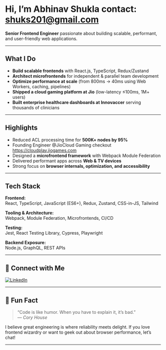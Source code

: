 #  Hi, I’m Abhinav Shukla contact: shuks201@gmail.com 

**Senior Frontend Engineer** passionate about building scalable, performant, and user-friendly web applications.


---

##  What I Do

-  **Build scalable frontends** with React.js, TypeScript, Redux/Zustand
-  **Architect microfrontends** for independent & parallel team development
-  **Optimize performance at scale** (from 800ms → 40ms using Web Workers, caching, pipelines)
-  **Shipped a cloud gaming platform at Jio** (low-latency ≤100ms, 1M+ users)
-  **Built enterprise healthcare dashboards at Innovaccer** serving thousands of clinicians

---

##  Highlights

-  Reduced ACL processing time for **500K+ nodes by 95%**
-  Founding Engineer @JioCloud Gaming checkout https://cloudplay.jiogames.com
-  Designed a **microfrontend framework** with Webpack Module Federation
-  Delivered performant apps across **Web & TV devices**
-  Strong focus on **browser internals, optimization, and accessibility**

---

##  Tech Stack

**Frontend:**  
React, TypeScript, JavaScript (ES6+), Redux, Zustand, CSS-in-JS, Tailwind

**Tooling & Architecture:**  
Webpack, Module Federation, Microfrontends, CI/CD

**Testing:**  
Jest, React Testing Library, Cypress, Playwright

**Backend Exposure:**  
Node.js, GraphQL, REST APIs

---

## 🤝 Connect with Me

[![LinkedIn](https://img.shields.io/badge/LinkedIn-Abhinav%20Shukla-blue?logo=linkedin&style=flat-square)](https://www.linkedin.com/in/abhinavshukla1177)

---

## 🎈 Fun Fact

> “Code is like humor. When you have to explain it, it’s bad.”  
> — *Cory House*

I believe great engineering is where reliability meets delight. If you love frontend wizardry or want to geek out about browser performance, let’s chat!

---

<!--
✨ Thanks for stopping by! May your builds be green and your bugs be tiny.
-->
